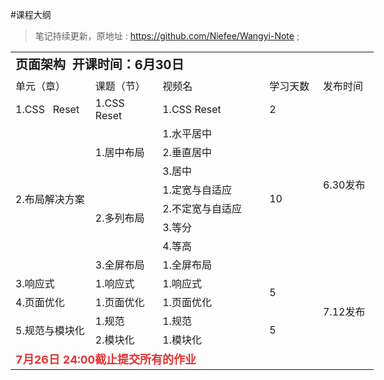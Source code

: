 #课程大纲

>笔记持续更新，原地址 : https://github.com/Niefee/Wangyi-Note ;


<div class="bottom f-richEditorText"><table border="0" cellpadding="0" cellspacing="0" width="580" style="width: 581px"><colgroup><col width="129" style=";width:129px"><col width="103" style=";width:103px"><col width="184" style=";width:184px"><col width="82" span="2" style=";width:83px"></colgroup><tbody><tr height="39" style=";height:39px"><td colspan="5" height="39" width="580" style="height:39px;width:581px"><span style="font-size: 20px;"><strong>页面架构&nbsp; 开课时间：6月30日</strong></span></td></tr><tr height="19" style="height:19px"><td height="19" width="129" style="height:19px;width:129px">单元（章）</td><td width="103" style="width:103px">课题（节）</td><td width="184" style="width:184px">视频名</td><td width="82" style="width:83px">学习天数</td><td width="82" style="width:83px">发布时间</td></tr><tr height="19" style="height:19px"><td height="19" width="129" style="height:19px;width:129px">1.CSS &nbsp; Reset</td><td width="103" style="width:103px">1.CSS Reset</td><td width="184" style="width:184px">1.CSS Reset</td><td width="82" style="width:83px">2</td><td rowspan="9" width="82" style="width:83px">6.30发布</td></tr><tr height="19" style="height:19px"><td rowspan="8" height="152" width="129" style="height:152px;width:129px">2.布局解决方案</td><td rowspan="3" width="103" style="width:103px">1.居中布局</td><td width="184" style="width:184px">1.水平居中</td><td rowspan="8" width="82" style="width:83px">10</td></tr><tr height="19" style="height:19px"><td height="19" width="184" style="height:19px;width:184px">2.垂直居中</td></tr><tr height="19" style="height:19px"><td height="19" width="184" style="height:19px;width:184px">3.居中</td></tr><tr height="19" style="height:19px"><td rowspan="4" height="76" width="103" style="height:76px;width:103px">2.多列布局</td><td width="184" style="width:184px">1.定宽与自适应</td></tr><tr height="19" style="height:19px"><td height="19" width="184" style="height:19px;width:184px">2.不定宽与自适应</td></tr><tr height="19" style="height:19px"><td height="19" width="184" style="height:19px;width:184px">3.等分</td></tr><tr height="19" style="height:19px"><td height="19" width="184" style="height:19px;width:184px">4.等高</td></tr><tr height="19" style="height:19px"><td height="19" width="103" style="height:19px;width:103px">3.全屏布局</td><td width="184" style="width:184px">1.全屏布局</td></tr><tr height="19" style="height:19px"><td height="19" width="129" style="height:19px;width:129px">3.响应式</td><td width="103" style="width:103px">1.响应式</td><td width="184" style="width:184px">1.响应式</td><td rowspan="2" width="82" style="width:83px">5</td><td rowspan="4" width="82" style="width:83px">7.12发布</td></tr><tr height="19" style="height:19px"><td height="19" width="129" style="height:19px;width:129px">4.页面优化</td><td width="103" style="width:103px">1.页面优化</td><td width="184" style="width:184px">1.页面优化</td></tr><tr height="19" style="height:19px"><td rowspan="2" height="38" width="129" style="height:38px;width:129px">5.规范与模块化</td><td width="103" style="width:103px">1.规范</td><td width="184" style="width:184px">1.规范</td><td rowspan="2" width="82" style="width:83px">5</td></tr><tr height="19" style="height:19px"><td height="19" width="103" style="height:19px;width:103px">2.模块化</td><td width="184" style="width:184px">1.模块化</td></tr><tr height="19" style="height:19px"><td colspan="5" height="19" width="580" style="height:19px;width:581px"><span style="font-size: 18px; color: rgb(229, 51, 51);"><strong>7月26日 24:00截止提交所有的作业</strong></span></td></tr></tbody></table><p><br></p></div>